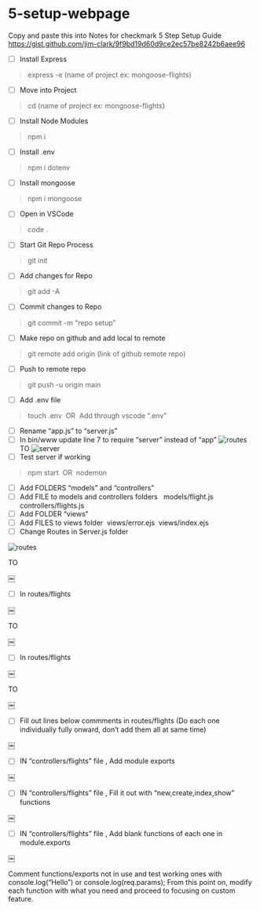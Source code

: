 # 5-setup-webpage
Copy and paste this into Notes for checkmark
5 Step Setup Guide
 https://gist.github.com/jim-clark/9f9bd19d60d9ce2ec57be8242b6aee96

- [ ] Install Express  
> express -e (name of project ex: mongoose-flights)
- [ ] Move into Project 
> cd (name of project ex: mongoose-flights)
- [ ] Install Node Modules 
> npm i
- [ ] Install .env 
> npm i dotenv
- [ ] Install mongoose 
> npm i mongoose
- [ ] Open in VSCode 
> code .
- [ ] Start Git Repo Process 
> git init
- [ ] Add changes for Repo 
> git add -A
- [ ] Commit changes to Repo 
> git commit -m “repo setup”
- [ ] Make repo on github and add local to remote 
> git remote add origin (link of github remote repo)
- [ ] Push to remote repo 
> git push -u origin main
- [ ] Add .env file 
> touch .env 
OR 
Add through vscode “.env”
- [ ] Rename “app.js” to “server.js”
- [ ] In bin/www update line 7 to require “server” instead of “app”
![routes](https://i.imgur.com/IvNxOxC.png)
TO
![server](https://i.imgur.com/E2990JD.png)
- [ ] Test server if working 
> npm start 
OR 
> nodemon
- [ ] Add FOLDERS “models” and “controllers”
- [ ] Add FILE to models and controllers folders  
models/flight.js 
controllers/flights.js
- [ ] Add FOLDER “views”
- [ ] Add FILES to views folder 
views/error.ejs 
views/index.ejs
- [ ] Change Routes in Server.js folder

![routes](https://i.imgur.com/IvNxOxC.png)

TO

￼
- [ ] In routes/flights

￼

TO

￼
- [ ] In routes/flights

￼

TO

￼
- [ ] Fill out lines below commments in routes/flights (Do each one individually fully onward, don’t add them all at same time)

￼
- [ ] IN “controllers/flights” file , Add module exports

￼
- [ ] IN “controllers/flights” file , Fill it out with “new,create,index,show” functions

￼
- [ ] IN “controllers/flights” file , Add blank functions of each one in module.exports

￼

Comment functions/exports not in use and test working ones with console.log(“Hello”) or console.log(req.params);
From this point on, modify each function with what you need and proceed to focusing on custom feature.
